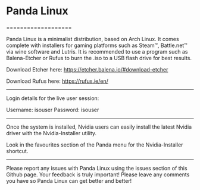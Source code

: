 # Panda Linux
===================

Panda Linux is a minimalist distribution, based on Arch Linux.
It comes complete with installers for gaming platforms such as
Steam™, Battle.net™ via wine software and Lutris.
It is recommended to use a program such as Balena-Etcher or Rufus 
to burn the .iso to a USB flash drive for best results.

Download Etcher here:
https://etcher.balena.io/#download-etcher

Download Rufus here:
https://rufus.ie/en/

---------------------------------------------------------------------------------------

Login details for the live user session:

Username: isouser
Password: isouser

---------------------------------------------------------------------------------------
Once the system is installed, Nvidia users can easily install the
latest Nvidia driver with the Nvidia-Installer utility.

Look in the favourites section of the Panda menu for the Nvidia-Installer shortcut.

---------------------------------------------------------------------------------------

Please report any issues with Panda Linux using the issues section of this Github page.
Your feedback is truly important! Please leave any comments you have so Panda Linux can
get better and better!
